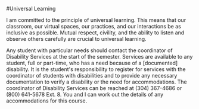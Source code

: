 #Universal Learning

I am committed to the principle of universal learning. This means that our classroom, our virtual spaces, our practices, and our interactions be as inclusive as possible. Mutual respect, civility, and the ability to listen and observe others carefully are crucial to universal learning.

Any student with particular needs should contact the coordinator of Disability Services at the start of the semester. Services are available to any student, full or part-time, who has a need because of a [documented] disability.  It is the student's responsibility to register for services with the coordinator of students with disabilities and to provide any necessary documentation to verify a disability or the need for accommodations.  The coordinator of Disability Services can be reached at (304) 367-4686 or (800) 641-5678 Ext. 8. You and I can work out the details of any accommodations for this course.
